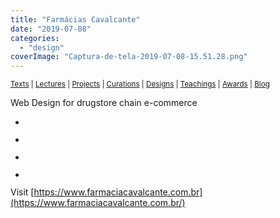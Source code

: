 ```yaml
---
title: "Farmácias Cavalcante"
date: "2019-07-08"
categories: 
  - "design"
coverImage: "Captura-de-tela-2019-07-08-15.51.28.png"
---
```


<small>[Texts](../texts.html) | [Lectures](../lectures.html) | [Projects](../projects.html) | [Curations](../curation.html) | [Designs](../designs.html) | [Teachings](../teachings.html) | [Awards](../awards.html) | <a href="https://readruiz.medium.com/" target="_blank">Blog</a></small>

Web Design for drugstore chain e-commerce

- <a href="https://thisismyart.eratudomato.online/wp-content/uploads/sites/11/2019/07/Captura-de-tela-2019-07-08-15.51.28-1024x535.png"><img src="images/Captura-de-tela-2019-07-08-15.51.28-1024x535.png" alt="" /></a>
    
- <a href="https://thisismyart.eratudomato.online/wp-content/uploads/sites/11/2019/07/Captura-de-tela-2019-07-08-15.51.49-1024x528.png"><img src="images/Captura-de-tela-2019-07-08-15.51.49-1024x528.png" alt="" /></a>
    
- <a href="https://thisismyart.eratudomato.online/wp-content/uploads/sites/11/2019/07/Captura-de-tela-2019-07-08-15.52.42-1024x542.png"><img src="images/Captura-de-tela-2019-07-08-15.52.42-1024x542.png" alt="" /></a>
    
- <a href="https://thisismyart.eratudomato.online/wp-content/uploads/sites/11/2019/07/Captura-de-tela-2019-07-08-15.52.12-1024x540.png"><img src="images/Captura-de-tela-2019-07-08-15.52.12-1024x540.png" alt="" /></a>
    

Visit [https://www.farmaciacavalcante.com.br](https://www.farmaciacavalcante.com.br/)
